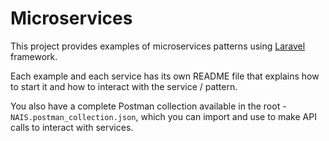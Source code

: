 # Microservices

This project provides examples of microservices patterns using [Laravel](https://laravel.com) framework.

Each example and each service has its own README file that explains how to start it and how to interact with the service / pattern.

You also have a complete Postman collection available in the root - `NAIS.postman_collection.json`, which you can import and use to make API calls to interact with services.
